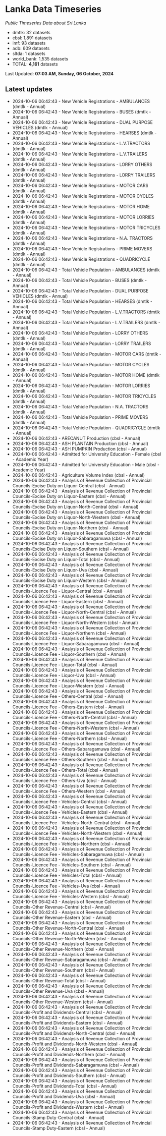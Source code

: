 # Lanka Data Timeseries
*Public Timeseries Data about Sri Lanka*

* dmtlk: 32 datasets
* cbsl: 1,891 datasets
* imf: 93 datasets
* adb: 609 datasets
* sltda: 1 datasets
* world_bank: 1,535 datasets
* TOTAL: **4,161** datasets

Last Updated: **07:03 AM, Sunday, 06 October, 2024**

## Latest updates

* 2024-10-06 06:42:43 - New Vehicle Registrations - AMBULANCES (dmtlk - Annual)
* 2024-10-06 06:42:43 - New Vehicle Registrations - BUSES (dmtlk - Annual)
* 2024-10-06 06:42:43 - New Vehicle Registrations - DUAL PURPOSE VEHICLES (dmtlk - Annual)
* 2024-10-06 06:42:43 - New Vehicle Registrations - HEARSES (dmtlk - Annual)
* 2024-10-06 06:42:43 - New Vehicle Registrations - L.V.TRACTORS (dmtlk - Annual)
* 2024-10-06 06:42:43 - New Vehicle Registrations - L.V.TRAILERS (dmtlk - Annual)
* 2024-10-06 06:42:43 - New Vehicle Registrations - LORRY OTHERS (dmtlk - Annual)
* 2024-10-06 06:42:43 - New Vehicle Registrations - LORRY TRAILERS (dmtlk - Annual)
* 2024-10-06 06:42:43 - New Vehicle Registrations - MOTOR CARS (dmtlk - Annual)
* 2024-10-06 06:42:43 - New Vehicle Registrations - MOTOR CYCLES (dmtlk - Annual)
* 2024-10-06 06:42:43 - New Vehicle Registrations - MOTOR HOME (dmtlk - Annual)
* 2024-10-06 06:42:43 - New Vehicle Registrations - MOTOR LORRIES (dmtlk - Annual)
* 2024-10-06 06:42:43 - New Vehicle Registrations - MOTOR TRICYCLES (dmtlk - Annual)
* 2024-10-06 06:42:43 - New Vehicle Registrations - N.A. TRACTORS (dmtlk - Annual)
* 2024-10-06 06:42:43 - New Vehicle Registrations - PRIME MOVERS (dmtlk - Annual)
* 2024-10-06 06:42:43 - New Vehicle Registrations - QUADRICYCLE (dmtlk - Annual)
* 2024-10-06 06:42:43 - Total Vehicle Population - AMBULANCES (dmtlk - Annual)
* 2024-10-06 06:42:43 - Total Vehicle Population - BUSES (dmtlk - Annual)
* 2024-10-06 06:42:43 - Total Vehicle Population - DUAL PURPOSE VEHICLES (dmtlk - Annual)
* 2024-10-06 06:42:43 - Total Vehicle Population - HEARSES (dmtlk - Annual)
* 2024-10-06 06:42:43 - Total Vehicle Population - L.V.TRACTORS (dmtlk - Annual)
* 2024-10-06 06:42:43 - Total Vehicle Population - L.V.TRAILERS (dmtlk - Annual)
* 2024-10-06 06:42:43 - Total Vehicle Population - LORRY OTHERS (dmtlk - Annual)
* 2024-10-06 06:42:43 - Total Vehicle Population - LORRY TRAILERS (dmtlk - Annual)
* 2024-10-06 06:42:43 - Total Vehicle Population - MOTOR CARS (dmtlk - Annual)
* 2024-10-06 06:42:43 - Total Vehicle Population - MOTOR CYCLES (dmtlk - Annual)
* 2024-10-06 06:42:43 - Total Vehicle Population - MOTOR HOME (dmtlk - Annual)
* 2024-10-06 06:42:43 - Total Vehicle Population - MOTOR LORRIES (dmtlk - Annual)
* 2024-10-06 06:42:43 - Total Vehicle Population - MOTOR TRICYCLES (dmtlk - Annual)
* 2024-10-06 06:42:43 - Total Vehicle Population - N.A. TRACTORS (dmtlk - Annual)
* 2024-10-06 06:42:43 - Total Vehicle Population - PRIME MOVERS (dmtlk - Annual)
* 2024-10-06 06:42:43 - Total Vehicle Population - QUADRICYCLE (dmtlk - Annual)
* 2024-10-06 06:42:43 - ARECANUT Production (cbsl - Annual)
* 2024-10-06 06:42:43 - ASH PLANTAIN Production (cbsl - Annual)
* 2024-10-06 06:42:43 - ASH PUMPKIN Production (cbsl - Annual)
* 2024-10-06 06:42:43 - Admitted for University Education - Female (cbsl - Academic Year)
* 2024-10-06 06:42:43 - Admitted for University Education - Male (cbsl - Academic Year)
* 2024-10-06 06:42:43 - Agriculture Volume Index (cbsl - Annual)
* 2024-10-06 06:42:43 - Analysis of Revenue Collection of Provincial Councils-Excise Duty on Liquor-Central (cbsl - Annual)
* 2024-10-06 06:42:43 - Analysis of Revenue Collection of Provincial Councils-Excise Duty on Liquor-Eastern (cbsl - Annual)
* 2024-10-06 06:42:43 - Analysis of Revenue Collection of Provincial Councils-Excise Duty on Liquor-North-Central (cbsl - Annual)
* 2024-10-06 06:42:43 - Analysis of Revenue Collection of Provincial Councils-Excise Duty on Liquor-North-Western (cbsl - Annual)
* 2024-10-06 06:42:43 - Analysis of Revenue Collection of Provincial Councils-Excise Duty on Liquor-Northern (cbsl - Annual)
* 2024-10-06 06:42:43 - Analysis of Revenue Collection of Provincial Councils-Excise Duty on Liquor-Sabaragamuwa (cbsl - Annual)
* 2024-10-06 06:42:43 - Analysis of Revenue Collection of Provincial Councils-Excise Duty on Liquor-Southern (cbsl - Annual)
* 2024-10-06 06:42:43 - Analysis of Revenue Collection of Provincial Councils-Excise Duty on Liquor-Total (cbsl - Annual)
* 2024-10-06 06:42:43 - Analysis of Revenue Collection of Provincial Councils-Excise Duty on Liquor-Uva (cbsl - Annual)
* 2024-10-06 06:42:43 - Analysis of Revenue Collection of Provincial Councils-Excise Duty on Liquor-Western (cbsl - Annual)
* 2024-10-06 06:42:43 - Analysis of Revenue Collection of Provincial Councils-Licence Fee - Liquor-Central (cbsl - Annual)
* 2024-10-06 06:42:43 - Analysis of Revenue Collection of Provincial Councils-Licence Fee - Liquor-Eastern (cbsl - Annual)
* 2024-10-06 06:42:43 - Analysis of Revenue Collection of Provincial Councils-Licence Fee - Liquor-North-Central (cbsl - Annual)
* 2024-10-06 06:42:43 - Analysis of Revenue Collection of Provincial Councils-Licence Fee - Liquor-North-Western (cbsl - Annual)
* 2024-10-06 06:42:43 - Analysis of Revenue Collection of Provincial Councils-Licence Fee - Liquor-Northern (cbsl - Annual)
* 2024-10-06 06:42:43 - Analysis of Revenue Collection of Provincial Councils-Licence Fee - Liquor-Sabaragamuwa (cbsl - Annual)
* 2024-10-06 06:42:43 - Analysis of Revenue Collection of Provincial Councils-Licence Fee - Liquor-Southern (cbsl - Annual)
* 2024-10-06 06:42:43 - Analysis of Revenue Collection of Provincial Councils-Licence Fee - Liquor-Total (cbsl - Annual)
* 2024-10-06 06:42:43 - Analysis of Revenue Collection of Provincial Councils-Licence Fee - Liquor-Uva (cbsl - Annual)
* 2024-10-06 06:42:43 - Analysis of Revenue Collection of Provincial Councils-Licence Fee - Liquor-Western (cbsl - Annual)
* 2024-10-06 06:42:43 - Analysis of Revenue Collection of Provincial Councils-Licence Fee - Others-Central (cbsl - Annual)
* 2024-10-06 06:42:43 - Analysis of Revenue Collection of Provincial Councils-Licence Fee - Others-Eastern (cbsl - Annual)
* 2024-10-06 06:42:43 - Analysis of Revenue Collection of Provincial Councils-Licence Fee - Others-North-Central (cbsl - Annual)
* 2024-10-06 06:42:43 - Analysis of Revenue Collection of Provincial Councils-Licence Fee - Others-North-Western (cbsl - Annual)
* 2024-10-06 06:42:43 - Analysis of Revenue Collection of Provincial Councils-Licence Fee - Others-Northern (cbsl - Annual)
* 2024-10-06 06:42:43 - Analysis of Revenue Collection of Provincial Councils-Licence Fee - Others-Sabaragamuwa (cbsl - Annual)
* 2024-10-06 06:42:43 - Analysis of Revenue Collection of Provincial Councils-Licence Fee - Others-Southern (cbsl - Annual)
* 2024-10-06 06:42:43 - Analysis of Revenue Collection of Provincial Councils-Licence Fee - Others-Total (cbsl - Annual)
* 2024-10-06 06:42:43 - Analysis of Revenue Collection of Provincial Councils-Licence Fee - Others-Uva (cbsl - Annual)
* 2024-10-06 06:42:43 - Analysis of Revenue Collection of Provincial Councils-Licence Fee - Others-Western (cbsl - Annual)
* 2024-10-06 06:42:43 - Analysis of Revenue Collection of Provincial Councils-Licence Fee - Vehicles-Central (cbsl - Annual)
* 2024-10-06 06:42:43 - Analysis of Revenue Collection of Provincial Councils-Licence Fee - Vehicles-Eastern (cbsl - Annual)
* 2024-10-06 06:42:43 - Analysis of Revenue Collection of Provincial Councils-Licence Fee - Vehicles-North-Central (cbsl - Annual)
* 2024-10-06 06:42:43 - Analysis of Revenue Collection of Provincial Councils-Licence Fee - Vehicles-North-Western (cbsl - Annual)
* 2024-10-06 06:42:43 - Analysis of Revenue Collection of Provincial Councils-Licence Fee - Vehicles-Northern (cbsl - Annual)
* 2024-10-06 06:42:43 - Analysis of Revenue Collection of Provincial Councils-Licence Fee - Vehicles-Sabaragamuwa (cbsl - Annual)
* 2024-10-06 06:42:43 - Analysis of Revenue Collection of Provincial Councils-Licence Fee - Vehicles-Southern (cbsl - Annual)
* 2024-10-06 06:42:43 - Analysis of Revenue Collection of Provincial Councils-Licence Fee - Vehicles-Total (cbsl - Annual)
* 2024-10-06 06:42:43 - Analysis of Revenue Collection of Provincial Councils-Licence Fee - Vehicles-Uva (cbsl - Annual)
* 2024-10-06 06:42:43 - Analysis of Revenue Collection of Provincial Councils-Licence Fee - Vehicles-Western (cbsl - Annual)
* 2024-10-06 06:42:43 - Analysis of Revenue Collection of Provincial Councils-Other Revenue-Central (cbsl - Annual)
* 2024-10-06 06:42:43 - Analysis of Revenue Collection of Provincial Councils-Other Revenue-Eastern (cbsl - Annual)
* 2024-10-06 06:42:43 - Analysis of Revenue Collection of Provincial Councils-Other Revenue-North-Central (cbsl - Annual)
* 2024-10-06 06:42:43 - Analysis of Revenue Collection of Provincial Councils-Other Revenue-North-Western (cbsl - Annual)
* 2024-10-06 06:42:43 - Analysis of Revenue Collection of Provincial Councils-Other Revenue-Northern (cbsl - Annual)
* 2024-10-06 06:42:43 - Analysis of Revenue Collection of Provincial Councils-Other Revenue-Sabaragamuwa (cbsl - Annual)
* 2024-10-06 06:42:43 - Analysis of Revenue Collection of Provincial Councils-Other Revenue-Southern (cbsl - Annual)
* 2024-10-06 06:42:43 - Analysis of Revenue Collection of Provincial Councils-Other Revenue-Total (cbsl - Annual)
* 2024-10-06 06:42:43 - Analysis of Revenue Collection of Provincial Councils-Other Revenue-Uva (cbsl - Annual)
* 2024-10-06 06:42:43 - Analysis of Revenue Collection of Provincial Councils-Other Revenue-Western (cbsl - Annual)
* 2024-10-06 06:42:43 - Analysis of Revenue Collection of Provincial Councils-Profit and Dividends-Central (cbsl - Annual)
* 2024-10-06 06:42:43 - Analysis of Revenue Collection of Provincial Councils-Profit and Dividends-Eastern (cbsl - Annual)
* 2024-10-06 06:42:43 - Analysis of Revenue Collection of Provincial Councils-Profit and Dividends-North-Central (cbsl - Annual)
* 2024-10-06 06:42:43 - Analysis of Revenue Collection of Provincial Councils-Profit and Dividends-North-Western (cbsl - Annual)
* 2024-10-06 06:42:43 - Analysis of Revenue Collection of Provincial Councils-Profit and Dividends-Northern (cbsl - Annual)
* 2024-10-06 06:42:43 - Analysis of Revenue Collection of Provincial Councils-Profit and Dividends-Sabaragamuwa (cbsl - Annual)
* 2024-10-06 06:42:43 - Analysis of Revenue Collection of Provincial Councils-Profit and Dividends-Southern (cbsl - Annual)
* 2024-10-06 06:42:43 - Analysis of Revenue Collection of Provincial Councils-Profit and Dividends-Total (cbsl - Annual)
* 2024-10-06 06:42:43 - Analysis of Revenue Collection of Provincial Councils-Profit and Dividends-Uva (cbsl - Annual)
* 2024-10-06 06:42:43 - Analysis of Revenue Collection of Provincial Councils-Profit and Dividends-Western (cbsl - Annual)
* 2024-10-06 06:42:43 - Analysis of Revenue Collection of Provincial Councils-Stamp Duty-Central (cbsl - Annual)
* 2024-10-06 06:42:43 - Analysis of Revenue Collection of Provincial Councils-Stamp Duty-Eastern (cbsl - Annual)